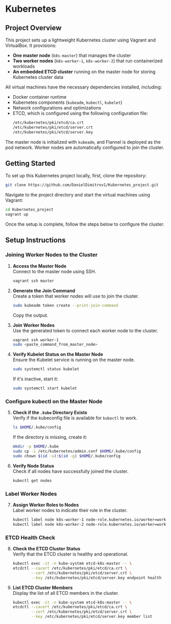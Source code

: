 # Kubernetes  

## Project Overview  

This project sets up a lightweight Kubernetes cluster using Vagrant and VirtualBox. It provisions:  

- **One master node** (`k8s-master`) that manages the cluster  
- **Two worker nodes** (`k8s-worker-1`, `k8s-worker-2`) that run containerized workloads  
- **An embedded ETCD cluster** running on the master node for storing Kubernetes cluster data  

All virtual machines have the necessary dependencies installed, including:  
- Docker container runtime  
- Kubernetes components (`kubeadm`, `kubectl`, `kubelet`)  
- Network configurations and optimizations  
- ETCD, which is configured using the following configuration file:  
  ```sh
  /etc/kubernetes/pki/etcd/ca.crt
  /etc/kubernetes/pki/etcd/server.crt
  /etc/kubernetes/pki/etcd/server.key
  ```

The master node is initialized with `kubeadm`, and Flannel is deployed as the pod network. Worker nodes are automatically configured to join the cluster.  

## Getting Started  

To set up this Kubernetes project locally, first, clone the repository:  
```sh
git clone https://github.com/DanielDimitrov1/Kubernetes_project.git
```  

Navigate to the project directory and start the virtual machines using Vagrant:  
```sh
cd Kubernetes_project
vagrant up
```  

Once the setup is complete, follow the steps below to configure the cluster.  

## Setup Instructions  

### Joining Worker Nodes to the Cluster  

1. **Access the Master Node**  
   Connect to the master node using SSH.  
   ```sh
   vagrant ssh master
   ```  

2. **Generate the Join Command**  
   Create a token that worker nodes will use to join the cluster.  
   ```sh
   sudo kubeadm token create --print-join-command
   ```  
   Copy the output.  

3. **Join Worker Nodes**  
   Use the generated token to connect each worker node to the cluster.  
   ```sh
   vagrant ssh worker-1
   sudo <paste_command_from_master_node>
   ```  

4. **Verify Kubelet Status on the Master Node**  
   Ensure the Kubelet service is running on the master node.  
   ```sh
   sudo systemctl status kubelet
   ```  
   If it's inactive, start it:  
   ```sh
   sudo systemctl start kubelet
   ```  

### Configure kubectl on the Master Node  

5. **Check if the `.kube` Directory Exists**  
   Verify if the kubeconfig file is available for `kubectl` to work.  
   ```sh
   ls $HOME/.kube/config
   ```  
   If the directory is missing, create it:  
   ```sh
   mkdir -p $HOME/.kube
   sudo cp -i /etc/kubernetes/admin.conf $HOME/.kube/config
   sudo chown $(id -u):$(id -g) $HOME/.kube/config
   ```  

6. **Verify Node Status**  
   Check if all nodes have successfully joined the cluster.  
   ```sh
   kubectl get nodes
   ```  

### Label Worker Nodes  

7. **Assign Worker Roles to Nodes**  
   Label worker nodes to indicate their role in the cluster.  
   ```sh
   kubectl label node k8s-worker-1 node-role.kubernetes.io/worker=worker
   kubectl label node k8s-worker-2 node-role.kubernetes.io/worker=worker
   ```  

### ETCD Health Check  

8. **Check the ETCD Cluster Status**  
   Verify that the ETCD cluster is healthy and operational.  
   ```sh
   kubectl exec -it -n kube-system etcd-k8s-master -- \
   etcdctl --cacert /etc/kubernetes/pki/etcd/ca.crt \
           --cert /etc/kubernetes/pki/etcd/server.crt \
           --key /etc/kubernetes/pki/etcd/server.key endpoint health
   ```  

9. **List ETCD Cluster Members**  
   Display the list of all ETCD members in the cluster.  
   ```sh
   kubectl exec -it -n kube-system etcd-k8s-master -- \
   etcdctl --cacert /etc/kubernetes/pki/etcd/ca.crt \
           --cert /etc/kubernetes/pki/etcd/server.crt \
           --key /etc/kubernetes/pki/etcd/server.key member list
   ```  

